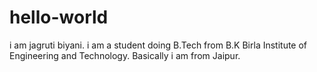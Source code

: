 # hello-world
i am jagruti biyani.
i am a student doing B.Tech from B.K Birla Institute of Engineering and Technology.
Basically i am from Jaipur.
